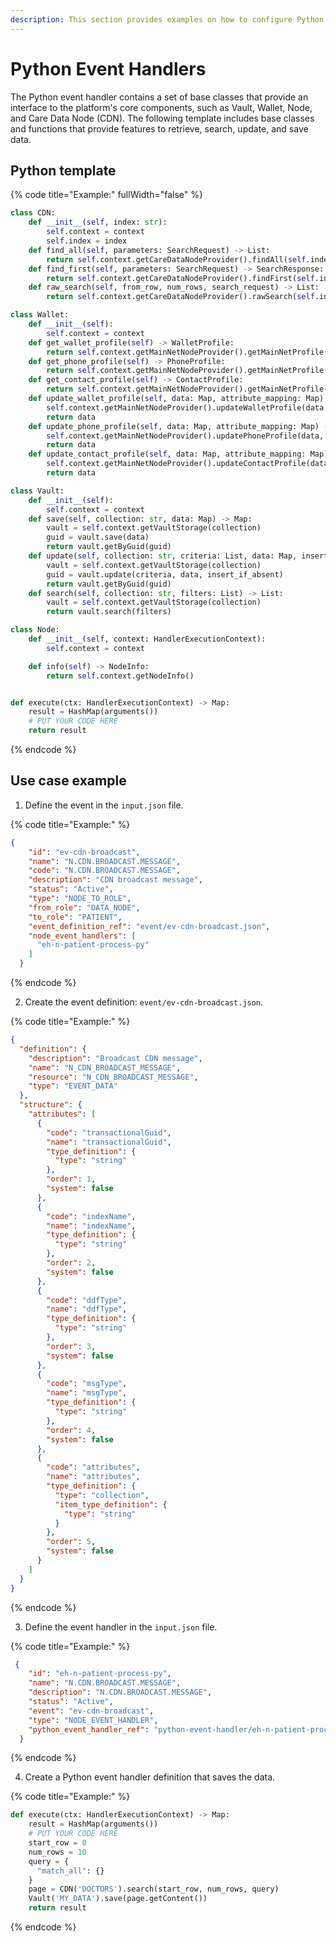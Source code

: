 ```yaml
---
description: This section provides examples on how to configure Python event handlers.
---
```


# Python Event Handlers

The Python event handler contains a set of base classes that provide an interface to the platform's core components, such as Vault, Wallet, Node, and Care Data Node (CDN). The following template includes base classes and functions that provide features to retrieve, search, update, and save data.

## Python template

{% code title="Example:" fullWidth="false" %}
```python
class CDN:
    def __init__(self, index: str):
        self.context = context
        self.index = index
    def find_all(self, parameters: SearchRequest) -> List:
        return self.context.getCareDataNodeProvider().findAll(self.index, parameters)
    def find_first(self, parameters: SearchRequest) -> SearchResponse:
        return self.context.getCareDataNodeProvider().findFirst(self.index, parameters)
    def raw_search(self, from_row, num_rows, search_request) -> List:
        return self.context.getCareDataNodeProvider().rawSearch(self.index, from_row, num_rows, search_request)

class Wallet:
    def __init__(self):
        self.context = context
    def get_wallet_profile(self) -> WalletProfile:
        return self.context.getMainNetNodeProvider().getMainNetProfile(ProfileType.WALLET)
    def get_phone_profile(self) -> PhoneProfile:
        return self.context.getMainNetNodeProvider().getMainNetProfile(ProfileType.PHONE)
    def get_contact_profile(self) -> ContactProfile:
        return self.context.getMainNetNodeProvider().getMainNetProfile(ProfileType.CONTACT)
    def update_wallet_profile(self, data: Map, attribute_mapping: Map) -> Map:
        self.context.getMainNetNodeProvider().updateWalletProfile(data, attribute_mapping)
        return data
    def update_phone_profile(self, data: Map, attribute_mapping: Map) -> Map:
        self.context.getMainNetNodeProvider().updatePhoneProfile(data, attribute_mapping)
        return data
    def update_contact_profile(self, data: Map, attribute_mapping: Map) -> Map:
        self.context.getMainNetNodeProvider().updateContactProfile(data, attribute_mapping)
        return data

class Vault:
    def __init__(self):
        self.context = context
    def save(self, collection: str, data: Map) -> Map:
        vault = self.context.getVaultStorage(collection)
        guid = vault.save(data)
        return vault.getByGuid(guid)
    def update(self, collection: str, criteria: List, data: Map, insert_if_absent: bool) -> Map:
        vault = self.context.getVaultStorage(collection)
        guid = vault.update(criteria, data, insert_if_absent)
        return vault.getByGuid(guid)
    def search(self, collection: str, filters: List) -> List:
        vault = self.context.getVaultStorage(collection)
        return vault.search(filters)

class Node:
    def __init__(self, context: HandlerExecutionContext):
        self.context = context

    def info(self) -> NodeInfo:
        return self.context.getNodeInfo()


def execute(ctx: HandlerExecutionContext) -> Map:
    result = HashMap(arguments())
    # PUT YOUR CODE HERE
    return result
```
{% endcode %}

## Use case example

1. Define the event in the `input.json` file.

{% code title="Example:" %}
```json
{
    "id": "ev-cdn-broadcast",
    "name": "N.CDN.BROADCAST.MESSAGE",
    "code": "N.CDN.BROADCAST.MESSAGE",
    "description": "CDN broadcast message",
    "status": "Active",
    "type": "NODE_TO_ROLE",
    "from_role": "DATA_NODE",
    "to_role": "PATIENT",
    "event_definition_ref": "event/ev-cdn-broadcast.json",
    "node_event_handlers": [
      "eh-n-patient-process-py"
    ]
  }
```
{% endcode %}

2. Create the event definition: `event/ev-cdn-broadcast.json`_._

{% code title="Example:" %}
```json
{
  "definition": {
    "description": "Broadcast CDN message",
    "name": "N_CDN_BROADCAST_MESSAGE",
    "resource": "N_CDN_BROADCAST_MESSAGE",
    "type": "EVENT_DATA"
  },
  "structure": {
    "attributes": [
      {
        "code": "transactionalGuid",
        "name": "transactionalGuid",
        "type_definition": {
          "type": "string"
        },
        "order": 1,
        "system": false
      },
      {
        "code": "indexName",
        "name": "indexName",
        "type_definition": {
          "type": "string"
        },
        "order": 2,
        "system": false
      },
      {
        "code": "ddfType",
        "name": "ddfType",
        "type_definition": {
          "type": "string"
        },
        "order": 3,
        "system": false
      },
      {
        "code": "msgType",
        "name": "msgType",
        "type_definition": {
          "type": "string"
        },
        "order": 4,
        "system": false
      },
      {
        "code": "attributes",
        "name": "attributes",
        "type_definition": {
          "type": "collection",
          "item_type_definition": {
            "type": "string"
          }  
        },
        "order": 5,
        "system": false
      }
    ]
  }
}
```
{% endcode %}

3. Define the event handler in the `input.json` file.

{% code title="Example:" %}
```json
 {
    "id": "eh-n-patient-process-py",
    "name": "N.CDN.BROADCAST.MESSAGE",
    "description": "N.CDN.BROADCAST.MESSAGE",
    "status": "Active",
    "event": "ev-cdn-broadcast",
    "type": "NODE_EVENT_HANDLER",
    "python_event_handler_ref": "python-event-handler/eh-n-patient-process.py"
  }
```
{% endcode %}

4. Create a Python event handler definition that saves the data.

{% code title="Example:" %}
```python
def execute(ctx: HandlerExecutionContext) -> Map:
    result = HashMap(arguments())
    # PUT YOUR CODE HERE
    start_row = 0
    num_rows = 10
    query = {
      "match_all": {}
    }
    page = CDN('DOCTORS').search(start_row, num_rows, query)
    Vault('MY_DATA').save(page.getContent())
    return result
```
{% endcode %}
